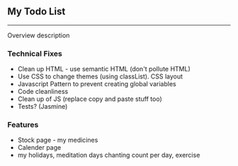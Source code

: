## My Todo List
---
Overview description 

### Technical Fixes
* Clean up HTML - use semantic HTML (don't pollute HTML)
* Use CSS to change themes (using classList). CSS layout
* Javascript Pattern to prevent creating global variables
* Code cleanliness
* Clean up of JS (replace copy and paste stuff too)
* Tests? (Jasmine)

### Features
* Stock page - my medicines
* Calender page
* my holidays, meditation days chanting count per day, exercise
